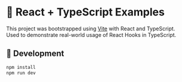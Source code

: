 # 🚀 React + TypeScript Examples

This project was bootstrapped using [Vite](https://vitejs.dev) with React and TypeScript.  
Used to demonstrate real-world usage of React Hooks in TypeScript.

## 🚧 Development

```bash
npm install
npm run dev
